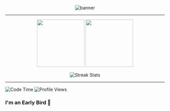 <!-- Banner (Optional) -->
<p align="center">
  <img src="https://raw.githubusercontent.com/kvsnr113/kvsnr113/main/banner.png" alt="banner" />
</p>

---

<p align="center">
  <img src="https://github-readme-stats.vercel.app/api?username=kvsnr113&show_icons=true&theme=tokyonight" height="150"/>
  <img src="https://github-readme-stats.vercel.app/api/top-langs/?username=kvsnr113&layout=compact&theme=tokyonight" height="150"/>
</p>

<p align="center">
  <img src="https://github-readme-streak-stats.herokuapp.com/?user=kvsnr113&theme=tokyonight" alt="Streak Stats" />
</p>

---

![Code Time](http://img.shields.io/badge/Code%20Time-1000%20hrs-blue)
![Profile Views](http://img.shields.io/badge/Profile%20Views-1-blue)

### I'm an Early Bird 🐤
